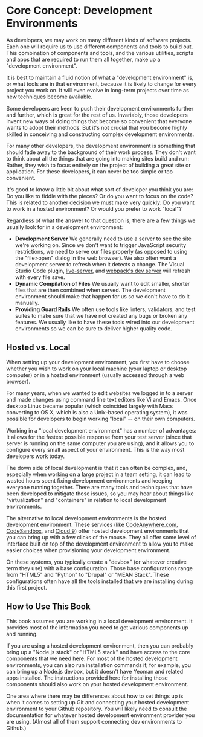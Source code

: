 # Core Concept: Development Environments

As developers, we may work on many different kinds of software projects. Each one will require us to use different components and tools to build out. This combination of components and tools, and the various utilities, scripts and apps that are required to run them all together, make up a "development environment".

It is best to maintain a fluid notion of what a "development environment" is, or what tools are in that environment, because it is likely to change for every project you work on. It will even evolve in long-term projects over time as new techniques become available.

Some developers are keen to push their development environments further and further, which is great for the rest of us. Invariably, those developers invent new ways of doing things that become so convenient that everyone wants to adopt their methods. But it's not crucial that you become highly skilled in conceiving and constructing complex development environments.

For many other developers, the development environment is something that should fade away to the background of their work process. They don't want to think about all the things that are going into making sites build and run: Rather, they wish to focus entirely on the project of building a great site or application. For these developers, it can never be too simple or too convenient.

It's good to know a little bit about what sort of developer you think you are: Do you like to fiddle with the pieces? Or do you want to focus on the code? This is related to another decision we must make very quickly: Do you want to work in a hosted environment? Or would you prefer to work "local"?

Regardless of what the answer to that question is, there are a few things we usually look for in a development environment:

* **Development Server** We generally need to use a server to see the site we're working on. Since we don't want to trigger JavaScript security restrictions, we need to serve our files properly \(as opposed to using the "file&gt;open" dialog in the web browser\). We also often want a development server to refresh when it detects a change. The Visual Studio Code plugin, [live-server](https://marketplace.visualstudio.com/items?itemName=ritwickdey.LiveServer), and [webpack's dev server](https://github.com/webpack/webpack-dev-server) will refresh with every file save.
* **Dynamic Compilation of Files** We usually want to edit smaller, shorter files that are then combined when served. The development environment should make that happen for us so we don't have to do it manually.
* **Providing Guard Rails** We often use tools like linters, validators, and test suites to make sure that we have not created any bugs or broken any features. We usually like to have these tools wired into our development environments so we can be sure to deliver higher quality code.

## Hosted vs. Local

When setting up your development environment, you first have to choose whether you wish to work on your local machine \(your laptop or desktop computer\) or in a hosted environment \(usually accessed through a web browser\).

For many years, when we wanted to edit websites we logged in to a server and made changes using command line text editors like Vi and Emacs. Once desktop Linux became popular \(which coincided largely with Macs converting to OS X, which is also a Unix-based operating system\), it was possible for developers to begin working "local" -- on their own computers.

Working in a "local development environment" has a number of advantages: It allows for the fastest possible response from your test server \(since that server is running on the same computer you are using\), and it allows you to configure every small aspect of your environment. This is the way most developers work today.

The down side of local development is that it can often be complex, and, especially when working on a large project in a team setting, it can lead to wasted hours spent fixing development environments and keeping everyone running together. There are many tools and techniques that have been developed to mitigate those issues, so you may hear about things like "virtualization" and "containers" in relation to local development environments.

The alternative to local development environments is the hosted development environment. These services \(like [CodeAnywhere.com](http://codeanywhere.com), [CodeSandbox](https://codesandbox.io), and [Cloud 9](https://c9.io/)\) offer hosted development environments that you can bring up with a few clicks of the mouse. They all offer some level of interface built on top of the development environment to allow you to make easier choices when provisioning your development environment.

On these systems, you typically create a "devbox" \(or whatever creative term they use\) with a base configuration. Those base configurations range from "HTML5" and "Python" to "Drupal" or "MEAN Stack". These configurations often have all the tools installed that we are installing during this first project.

## How to Use This Book

This book assumes you are working in a local development environment. It provides most of the information you need to get various components up and running.

If you are using a hosted development environment, then you can probably bring up a "Node.js stack" or "HTML5 stack" and have access to the core components that we need here. For most of the hosted development environments, you can also run installation commands if, for example, you can bring up a Node.js devbox, but it doesn't have Yeoman and related apps installed. The instructions provided here for installing those components should also work on your hosted development environment.

One area where there may be differences about how to set things up is when it comes to setting up Git and connecting your hosted development environment to your Github repository. You will likely need to consult the documentation for whatever hosted development environment provider you are using. \(Almost all of them support connecting dev environments to Github.\)

